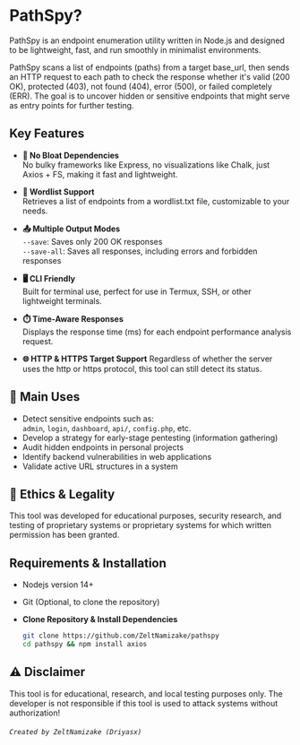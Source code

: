# PathSpy?
PathSpy is an endpoint enumeration utility written in Node.js and designed to be lightweight, fast, and run smoothly in minimalist environments.

PathSpy scans a list of endpoints (paths) from a target base_url, then sends an HTTP request to each path to check the response whether it's valid (200 OK), protected (403), not found (404), error (500), or failed completely (ERR).
The goal is to uncover hidden or sensitive endpoints that might serve as entry points for further testing.

## Key Features

- **🚀 No Bloat Dependencies**<br>
  No bulky frameworks like Express, no visualizations like Chalk, just Axios + FS, making it fast and lightweight.

- **📂 Wordlist Support**<br>
  Retrieves a list of endpoints from a wordlist.txt file, customizable to your needs.

- **📤 Multiple Output Modes**<br>
`--save`: Saves only 200 OK responses<br>
`--save-all`: Saves all responses, including errors and forbidden responses

- **🖥️ CLI Friendly**<br>
  Built for terminal use, perfect for use in Termux, SSH, or other lightweight terminals.

- **⏱️ Time-Aware Responses**<br>
  Displays the response time (ms) for each endpoint performance analysis request.

- **🌐 HTTP & HTTPS Target Support**
  Regardless of whether the server uses the http or https protocol, this tool can still detect its status.

## 🎯 Main Uses

- Detect sensitive endpoints such as:<br>
`admin`, `login`, `dashboard`, `api/`, `config.php`, etc.
- Develop a strategy for early-stage pentesting (information gathering)
- Audit hidden endpoints in personal projects
- Identify backend vulnerabilities in web applications
- Validate active URL structures in a system

## 🔐 Ethics & Legality
This tool was developed for educational purposes, security research, and testing of proprietary systems or proprietary
systems for which written permission has been granted.

## Requirements & Installation
- Nodejs version 14+
- Git (Optional, to clone the repository)

- **Clone Repository & Install Dependencies**
  ```bash
  git clone https://github.com/ZeltNamizake/pathspy
  cd pathspy && npm install axios
  ```

## ⚠️ Disclaimer 
This tool is for educational, research, and local testing purposes only. 
The developer is not responsible if this tool is used to attack systems without authorization!

###### `Created by ZeltNamizake (Driyasx)`
